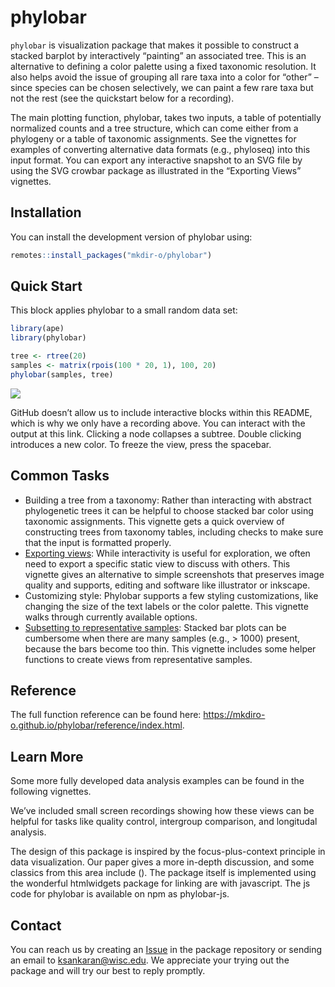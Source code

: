 # phylobar

`phylobar` is visualization package that makes it possible to construct
a stacked barplot by interactively “painting” an associated tree. This
is an alternative to defining a color palette using a fixed taxonomic
resolution. It also helps avoid the issue of grouping all rare taxa into
a color for “other” – since species can be chosen selectively, we can
paint a few rare taxa but not the rest (see the quickstart below for a
recording).

The main plotting function, phylobar, takes two inputs, a table of
potentially normalized counts and a tree structure, which can come
either from a phylogeny or a table of taxonomic assignments. See the
vignettes for examples of converting alternative data formats (e.g.,
phyloseq) into this input format. You can export any interactive
snapshot to an SVG file by using the SVG crowbar package as illustrated
in the “Exporting Views” vignettes.

## Installation

You can install the development version of phylobar using:

```r
remotes::install_packages("mkdir-o/phylobar")
```

## Quick Start

This block applies phylobar to a small random data set:

```r
library(ape)
library(phylobar)

tree <- rtree(20)
samples <- matrix(rpois(100 * 20, 1), 100, 20)
phylobar(samples, tree)
```

![](https://raw.githubusercontent.com/krisrs1128/LSLab/main/assets/img/rtree_recording.gif)

GitHub doesn’t allow us to include interactive blocks within this
README, which is why we only have a recording above. You can interact
with the output at this link. Clicking a node collapses a subtree.
Double clicking introduces a new color. To freeze the view, press the
spacebar.

## Common Tasks

- Building a tree from a taxonomy: Rather than interacting with abstract
  phylogenetic trees it can be helpful to choose stacked bar color using
  taxonomic assignments. This vignette gets a quick overview of
  constructing trees from taxonomy tables, including checks to make sure
  that the input is formatted properly.
- [Exporting
  views](https://mkdiro-o.github.io/phylobar/articles/exporting.html):
  While interactivity is useful for exploration, we often need to export
  a specific static view to discuss with others. This vignette gives an
  alternative to simple screenshots that preserves image quality and
  supports, editing and software like illustrator or inkscape.
- Customizing style: Phylobar supports a few styling customizations,
  like changing the size of the text labels or the color palette. This
  vignette walks through currently available options.
- [Subsetting to representative
  samples](https://mkdiro-o.github.io/phylobar/reference/subset_cluster.html):
  Stacked bar plots can be cumbersome when there are many samples (e.g.,
  \> 1000) present, because the bars become too thin. This vignette
  includes some helper functions to create views from representative
  samples.

## Reference

The full function reference can be found here:
<https://mkdiro-o.github.io/phylobar/reference/index.html>.

## Learn More

Some more fully developed data analysis examples can be found in the
following vignettes.

We’ve included small screen recordings showing how these views can be
helpful for tasks like quality control, intergroup comparison, and
longitudal analysis.

The design of this package is inspired by the focus-plus-context
principle in data visualization. Our paper gives a more in-depth
discussion, and some classics from this area include (). The package
itself is implemented using the wonderful htmlwidgets package for
linking are with javascript. The js code for phylobar is available on
npm as phylobar-js.

## Contact

You can reach us by creating an
[Issue](https://github.com/mkdiro-O/phylobar/issues) in the package
repository or sending an email to <ksankaran@wisc.edu>. We appreciate
your trying out the package and will try our best to reply promptly.
